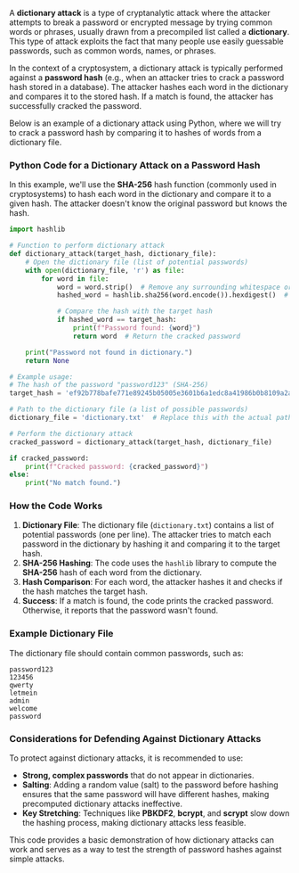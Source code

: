 A **dictionary attack** is a type of cryptanalytic attack where the attacker attempts to break a password or encrypted message by trying common words or phrases, usually drawn from a precompiled list called a **dictionary**. This type of attack exploits the fact that many people use easily guessable passwords, such as common words, names, or phrases.

In the context of a cryptosystem, a dictionary attack is typically performed against a **password hash** (e.g., when an attacker tries to crack a password hash stored in a database). The attacker hashes each word in the dictionary and compares it to the stored hash. If a match is found, the attacker has successfully cracked the password.

Below is an example of a dictionary attack using Python, where we will try to crack a password hash by comparing it to hashes of words from a dictionary file.

### Python Code for a Dictionary Attack on a Password Hash

In this example, we'll use the **SHA-256** hash function (commonly used in cryptosystems) to hash each word in the dictionary and compare it to a given hash. The attacker doesn't know the original password but knows the hash.

```python
import hashlib

# Function to perform dictionary attack
def dictionary_attack(target_hash, dictionary_file):
    # Open the dictionary file (list of potential passwords)
    with open(dictionary_file, 'r') as file:
        for word in file:
            word = word.strip()  # Remove any surrounding whitespace or newlines
            hashed_word = hashlib.sha256(word.encode()).hexdigest()  # Hash the word using SHA-256

            # Compare the hash with the target hash
            if hashed_word == target_hash:
                print(f"Password found: {word}")
                return word  # Return the cracked password

    print("Password not found in dictionary.")
    return None

# Example usage:
# The hash of the password "password123" (SHA-256)
target_hash = 'ef92b778bafe771e89245b05005e3601b6a1edc8a41986b0b8109a2a56b3b101'  # Precomputed SHA-256 hash of "password123"

# Path to the dictionary file (a list of possible passwords)
dictionary_file = 'dictionary.txt'  # Replace this with the actual path to your dictionary file

# Perform the dictionary attack
cracked_password = dictionary_attack(target_hash, dictionary_file)

if cracked_password:
    print(f"Cracked password: {cracked_password}")
else:
    print("No match found.")
```

### **How the Code Works**
1. **Dictionary File**: The dictionary file (`dictionary.txt`) contains a list of potential passwords (one per line). The attacker tries to match each password in the dictionary by hashing it and comparing it to the target hash.
2. **SHA-256 Hashing**: The code uses the `hashlib` library to compute the **SHA-256** hash of each word from the dictionary.
3. **Hash Comparison**: For each word, the attacker hashes it and checks if the hash matches the target hash.
4. **Success**: If a match is found, the code prints the cracked password. Otherwise, it reports that the password wasn't found.

### **Example Dictionary File**
The dictionary file should contain common passwords, such as:
```
password123
123456
qwerty
letmein
admin
welcome
password
```

### **Considerations for Defending Against Dictionary Attacks**
To protect against dictionary attacks, it is recommended to use:
- **Strong, complex passwords** that do not appear in dictionaries.
- **Salting**: Adding a random value (salt) to the password before hashing ensures that the same password will have different hashes, making precomputed dictionary attacks ineffective.
- **Key Stretching**: Techniques like **PBKDF2**, **bcrypt**, and **scrypt** slow down the hashing process, making dictionary attacks less feasible.

This code provides a basic demonstration of how dictionary attacks can work and serves as a way to test the strength of password hashes against simple attacks.
